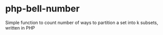 # php-bell-number
Simple function to count number of ways to partition a set into k subsets, written in PHP
